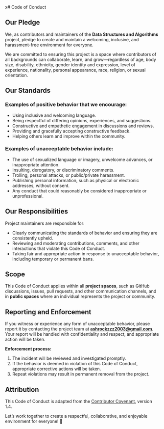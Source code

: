 x# Code of Conduct

## Our Pledge

We, as contributors and maintainers of the **Data Structures and Algorithms** project, pledge to create and maintain a welcoming, inclusive, and harassment-free environment for everyone. 

We are committed to ensuring this project is a space where contributors of all backgrounds can collaborate, learn, and grow—regardless of age, body size, disability, ethnicity, gender identity and expression, level of experience, nationality, personal appearance, race, religion, or sexual orientation.

## Our Standards

### Examples of positive behavior that we encourage:
- Using inclusive and welcoming language.
- Being respectful of differing opinions, experiences, and suggestions.
- Constructive and empathetic engagement in discussions and reviews.
- Providing and gracefully accepting constructive feedback.
- Helping others learn and improve within the community.

### Examples of unacceptable behavior include:
- The use of sexualized language or imagery, unwelcome advances, or inappropriate attention.
- Insulting, derogatory, or discriminatory comments.
- Trolling, personal attacks, or public/private harassment.
- Publishing personal information, such as physical or electronic addresses, without consent.
- Any conduct that could reasonably be considered inappropriate or unprofessional.

## Our Responsibilities

Project maintainers are responsible for:
- Clearly communicating the standards of behavior and ensuring they are consistently upheld.
- Reviewing and moderating contributions, comments, and other interactions that violate this Code of Conduct.
- Taking fair and appropriate action in response to unacceptable behavior, including temporary or permanent bans.

## Scope

This Code of Conduct applies within all **project spaces**, such as GitHub discussions, issues, pull requests, and other communication channels, and in **public spaces** where an individual represents the project or community.

## Reporting and Enforcement

If you witness or experience any form of unacceptable behavior, please report it by contacting the project team at **ashrockzzz2003@gmail.com**.  
Your report will be handled with confidentiality and respect, and appropriate action will be taken.

**Enforcement process:**
1. The incident will be reviewed and investigated promptly.
2. If the behavior is deemed in violation of this Code of Conduct, appropriate corrective actions will be taken.
3. Repeat violations may result in permanent removal from the project.

## Attribution

This Code of Conduct is adapted from the [Contributor Covenant](https://www.contributor-covenant.org), version 1.4.

Let’s work together to create a respectful, collaborative, and enjoyable environment for everyone! 🚀
